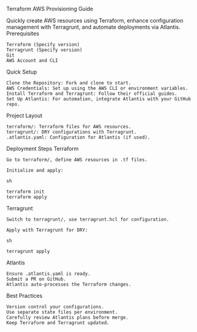 Terraform AWS Provisioning Guide

Quickly create AWS resources using Terraform, enhance configuration management with Terragrunt, and automate deployments via Atlantis.
Prerequisites

    Terraform (Specify version)
    Terragrunt (Specify version)
    Git
    AWS Account and CLI

Quick Setup

    Clone the Repository: Fork and clone to start.
    AWS Credentials: Set up using the AWS CLI or environment variables.
    Install Terraform and Terragrunt: Follow their official guides.
    Set Up Atlantis: For automation, integrate Atlantis with your GitHub repo.

Project Layout

    terraform/: Terraform files for AWS resources.
    terragrunt/: DRY configurations with Terragrunt.
    .atlantis.yaml: Configuration for Atlantis (if used).

Deployment Steps
Terraform

    Go to terraform/, define AWS resources in .tf files.

    Initialize and apply:

    sh

    terraform init
    terraform apply

Terragrunt

    Switch to terragrunt/, use terragrunt.hcl for configuration.

    Apply with Terragrunt for DRY:

    sh

    terragrunt apply

Atlantis

    Ensure .atlantis.yaml is ready.
    Submit a PR on GitHub.
    Atlantis auto-processes the Terraform changes.

Best Practices

    Version control your configurations.
    Use separate state files per environment.
    Carefully review Atlantis plans before merge.
    Keep Terraform and Terragrunt updated.